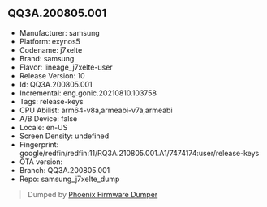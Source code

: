 ## QQ3A.200805.001
- Manufacturer: samsung
- Platform: exynos5
- Codename: j7xelte
- Brand: samsung
- Flavor: lineage_j7xelte-user
- Release Version: 10
- Id: QQ3A.200805.001
- Incremental: eng.gonic.20210810.103758
- Tags: release-keys
- CPU Abilist: arm64-v8a,armeabi-v7a,armeabi
- A/B Device: false
- Locale: en-US
- Screen Density: undefined
- Fingerprint: google/redfin/redfin:11/RQ3A.210805.001.A1/7474174:user/release-keys
- OTA version: 
- Branch: QQ3A.200805.001
- Repo: samsung_j7xelte_dump


>Dumped by [Phoenix Firmware Dumper](https://github.com/DroidDumps/phoenix_firmware_dumper)
